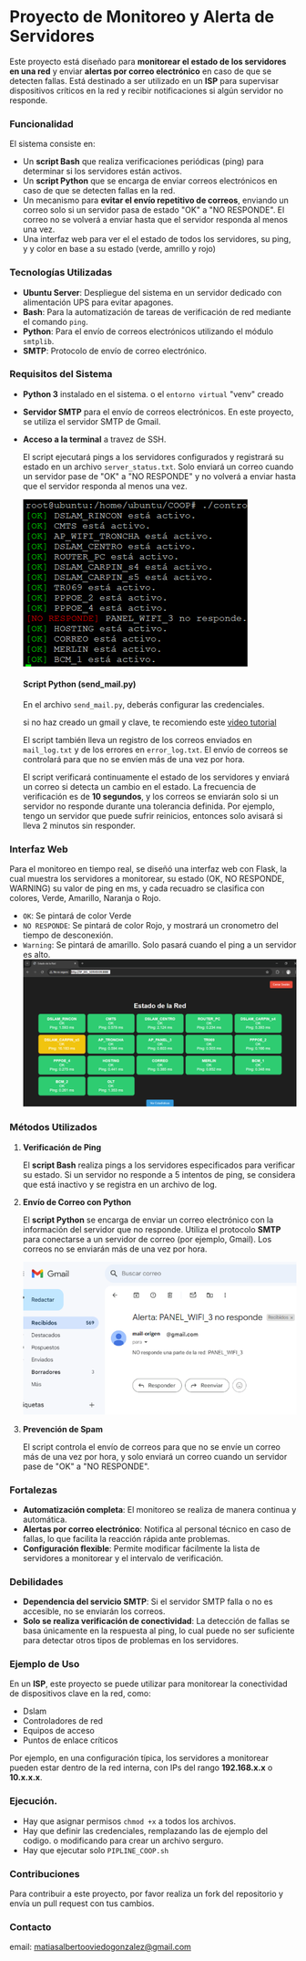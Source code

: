 # Proyecto de Monitoreo y Alerta de Servidores

Este proyecto está diseñado para **monitorear el estado de los servidores en una red** y enviar **alertas por correo electrónico** en caso de que se detecten fallas. Está destinado a ser utilizado en un **ISP** para supervisar dispositivos críticos en la red y recibir notificaciones si algún servidor no responde.

### Funcionalidad

El sistema consiste en:
- Un **script Bash** que realiza verificaciones periódicas (ping) para determinar si los servidores están activos.
- Un **script Python** que se encarga de enviar correos electrónicos en caso de que se detecten fallas en la red.
- Un mecanismo para **evitar el envío repetitivo de correos**, enviando un correo solo si un servidor pasa de estado "OK" a "NO RESPONDE". El correo no se volverá a enviar hasta que el servidor responda al menos una vez.
- Una interfaz web para ver el el estado de todos los servidores, su ping, y y color en base a su estado (verde, amrillo y rojo)

### Tecnologías Utilizadas

- **Ubuntu Server**: Despliegue del sistema en un servidor dedicado con alimentación UPS para evitar apagones.
- **Bash**: Para la automatización de tareas de verificación de red mediante el comando `ping`.
- **Python**: Para el envío de correos electrónicos utilizando el módulo `smtplib`.
- **SMTP**: Protocolo de envío de correo electrónico.

### Requisitos del Sistema

- **Python 3** instalado en el sistema. o el `entorno virtual` "venv" creado
- **Servidor SMTP** para el envío de correos electrónicos. En este proyecto, se utiliza el servidor SMTP de Gmail.
- **Acceso a la terminal** a travez de SSH.

   El script ejecutará pings a los servidores configurados y registrará su estado en un archivo `server_status.txt`. Solo enviará un correo cuando un servidor pase de "OK" a "NO RESPONDE" y no volverá a enviar hasta que el servidor responda al menos una vez.

   ![ejemplo1](images/test.png)

   #### Script Python (send_mail.py)

   En el archivo `send_mail.py`, deberás configurar las credenciales.
 
   si no haz creado un gmail y clave, te recomiendo este [video tutorial](https://www.youtube.com/watch?v=OJxShAGAvLM)

   El script también lleva un registro de los correos enviados en `mail_log.txt` y de los errores en `error_log.txt`. El envío de correos se controlará para que no se envíen más de una vez por hora.

   El script verificará continuamente el estado de los servidores y enviará un correo si detecta un cambio en el estado. La frecuencia de verificación es de **10 segundos**, y los correos se enviarán solo si un servidor no responde durante una tolerancia definida. Por ejemplo, tengo un servidor que puede sufrir reinicios, entonces solo avisará si lleva 2 minutos sin responder.

### Interfaz Web
Para el monitoreo en tiempo real, se diseñó una interfaz web con Flask, la cual muestra los servidores a monitorear, su estado (OK, NO RESPONDE, WARNING) su valor de ping en ms, y cada recuadro se clasifica con colores, Verde, Amarillo, Naranja o Rojo.
* `OK`: Se pintará de color Verde
* `NO RESPONDE`: Se pintará de color Rojo, y mostrará un cronometro del tiempo de desconexión.
* `Warning`: Se pintará de amarillo. Solo pasará cuando el ping a un servidor es alto. 
![ejemplo](images/index.png)    

### Métodos Utilizados

1. **Verificación de Ping**

   El **script Bash** realiza pings a los servidores especificados para verificar su estado. Si un servidor no responde a 5 intentos de ping, se considera que está inactivo y se registra en un archivo de log.

2. **Envío de Correo con Python**

   El **script Python** se encarga de enviar un correo electrónico con la información del servidor que no responde. Utiliza el protocolo **SMTP** para conectarse a un servidor de correo (por ejemplo, Gmail). Los correos no se enviarán más de una vez por hora.

   ![ejemplo](images/ej_mail.png)

4. **Prevención de Spam**

   El script controla el envío de correos para que no se envíe un correo más de una vez por hora, y solo enviará un correo cuando un servidor pase de "OK" a "NO RESPONDE".

### Fortalezas

- **Automatización completa**: El monitoreo se realiza de manera continua y automática.
- **Alertas por correo electrónico**: Notifica al personal técnico en caso de fallas, lo que facilita la reacción rápida ante problemas.
- **Configuración flexible**: Permite modificar fácilmente la lista de servidores a monitorear y el intervalo de verificación.

### Debilidades

- **Dependencia del servicio SMTP**: Si el servidor SMTP falla o no es accesible, no se enviarán los correos.
- **Solo se realiza verificación de conectividad**: La detección de fallas se basa únicamente en la respuesta al ping, lo cual puede no ser suficiente para detectar otros tipos de problemas en los servidores.

### Ejemplo de Uso

En un **ISP**, este proyecto se puede utilizar para monitorear la conectividad de dispositivos clave en la red, como:

- Dslam
- Controladores de red
- Equipos de acceso
- Puntos de enlace críticos

Por ejemplo, en una configuración típica, los servidores a monitorear pueden estar dentro de la red interna, con IPs del rango **192.168.x.x** o **10.x.x.x**.

### Ejecución.

* Hay que asignar permisos `chmod +x` a todos los archivos.
* Hay que definir las credenciales, remplazando las de ejemplo del codigo. o modificando para crear un archivo serguro.
* Hay que ejecutar solo `PIPLINE_COOP.sh`

### Contribuciones

Para contribuir a este proyecto, por favor realiza un fork del repositorio y envía un pull request con tus cambios.

### Contacto
email: matiasalbertooviedogonzalez@gmail.com
